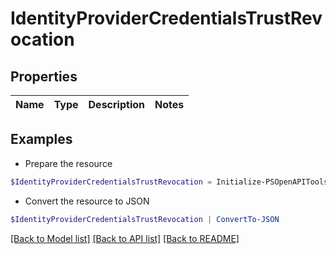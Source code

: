 # IdentityProviderCredentialsTrustRevocation
## Properties

Name | Type | Description | Notes
------------ | ------------- | ------------- | -------------

## Examples

- Prepare the resource
```powershell
$IdentityProviderCredentialsTrustRevocation = Initialize-PSOpenAPIToolsIdentityProviderCredentialsTrustRevocation 
```

- Convert the resource to JSON
```powershell
$IdentityProviderCredentialsTrustRevocation | ConvertTo-JSON
```

[[Back to Model list]](../README.md#documentation-for-models) [[Back to API list]](../README.md#documentation-for-api-endpoints) [[Back to README]](../README.md)

